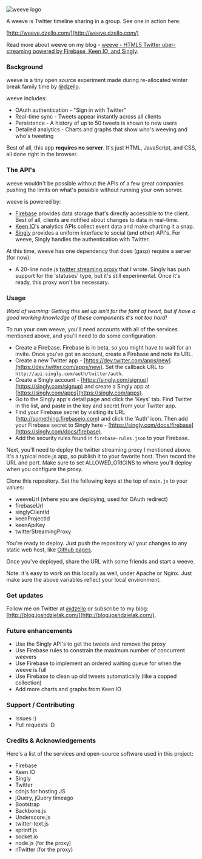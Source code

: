 ![weeve logo](https://raw.github.com/dzello/weeve/master/www/images/weeve.png "Weeve logo")

A weeve is Twitter timeline sharing in a group. See one in action here:

[http://weeve.dzello.com/](http://weeve.dzello.com/)

Read more about weeve on my blog - [weeve - HTML5 Twitter uber-streaming powered by Firebase, Keen IO, and Singly](http://blog.joshdzielak.com/blog/2012/12/24/weeve-html5-twitter-uber-streaming-powered-by-firebase-keenio-and-singly/).

### Background

weeve is a tiny open source experiment made during re-allocated winter break
family time by [@dzello](https://twitter.com/dzello).

weeve includes:

* OAuth authentication - "Sign in with Twitter"
* Real-time sync - Tweets appear instantly across all clients
* Persistence - A history of up to 50 tweets is shown to new users
* Detailed analytics - Charts and graphs that show who's weeving and who's tweeting

Best of all, this app **requires no server**. It's just HTML, JavaScript, and CSS, all done right in the browser.

### The API's

weeve wouldn't be possible without the APIs of a few great companies pushing the limits on
what's possible without running your own server.

weeve is powered by:

* [Firebase](http://firebase.com) provides data storage that's directly accessible to the client. Best of all, clients are notified about changes to data in real-time.
* [Keen IO](http://keen.io)'s analytics APIs collect event data and make charting it a snap.
* [Singly](http://singly.com) provides a uniform interface to social (and other) API's. For weeve, Singly handles the authentication with Twitter.

At this time, weeve has one dependency that does (gasp) require a server (for now):

* A 20-line node.js [twitter streaming proxy](https://github.com/dzello/twitter-stream-proxy) that I wrote. Singly has push support for
  the 'statuses' type, but it's still experimental. Once it's ready, this proxy won't be necessary.

### Usage

*Word of warning: Getting this set up isn't for the faint of heart, but if have a good working knowledge of these components it's not too hard!*

To run your own weeve, you'll need accounts with all of the services mentioned above, and you'll need to do some configuration.

* Create a Firebase. Firebase is in beta, so you might have to wait for an invite. Once you've got an account, create a Firebase and note its URL.
* Create a new Twitter app - [https://dev.twitter.com/apps/new](https://dev.twitter.com/apps/new). Set the callback URL to `http://api.singly.com/auth/twitter/auth`.
* Create a Singly account - [https://singly.com/signup](https://singly.com/signup) and create a Singly app at [https://singly.com/apps](https://singly.com/apps).
* Go to the Singly app's detail page and click the 'Keys' tab. Find Twitter in the list, and paste in the key and secret from your Twitter app.
* Find your Firebase secret by visiting its URL (http://something.firebaseio.com) and click the 'Auth' icon. Then add your Firebase secret to Singly here - [https://singly.com/docs/firebase](https://singly.com/docs/firebase).
* Add the security rules found in `firebase-rules.json` to your Firebase.

Next, you'll need to deploy the twitter streaming proxy I mentioned above. It's a typical node.js app, so publish it to your favorite host. Then record the URL and port. Make sure to set ALLOWED_ORIGINS to where you'll deploy when you configure the proxy.

Clone this repository. Set the following keys at the top of `main.js` to your values:

* weeveUrl (where you are deploying, used for OAuth redirect)
* firebaseUrl
* singlyClientId
* keenProjectId
* keenApiKey
* twitterStreamingProxy

You're ready to deploy. Just push the repository w/ your changes to any static web host, like [Github pages](http://pages.github.com/).

Once you've deployed, share the URL with some friends and start a weeve.

Note: it's easy to work on this locally as well, under Apache or Nginx. Just make sure the above variables reflect your local environment.

### Get updates
Follow me on Twitter at [@dzello](http://twitter.com/dzello) or subscribe to my blog: [http://blog.joshdzielak.com/](http://blog.joshdzielak.com/).

### Future enhancements
* Use the Singly API's to get the tweets and remove the proxy
* Use Firebase rules to constrain the maximum number of concurrent weevers
* Use Firebase to implement an ordered waiting queue for when the weeve is full
* Use Firebase to clean up old tweets automatically (like a capped collection)
* Add more charts and graphs from Keen IO

### Support / Contributing
* Issues :)
* Pull requests :D

### Credits & Acknowledgements

Here's a list of the services and open-source software used in this project:

* Firebase
* Keen IO
* Singly
* Twitter
* cdnjs for hosting JS
* jQuery, jQuery timeago
* Bootstrap
* Backbone.js
* Underscore.js
* twitter-text.js
* sprintf.js
* socket.io
* node.js (for the proxy)
* nTwitter (for the proxy)

